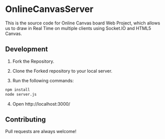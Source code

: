 # OnlineCanvasServer

This is the source code for Online Canvas board Web Project, which allows us to draw in Real Time on multiple clients using Socket.IO and HTML5 Canvas.

## Development

1) Fork the Repository.

2) Clone the Forked repository to your local server. 

3) Run the following commands:
```bash
npm install
node server.js
```

4) Open http://localhost:3000/

## Contributing

Pull requests are always welcome!
